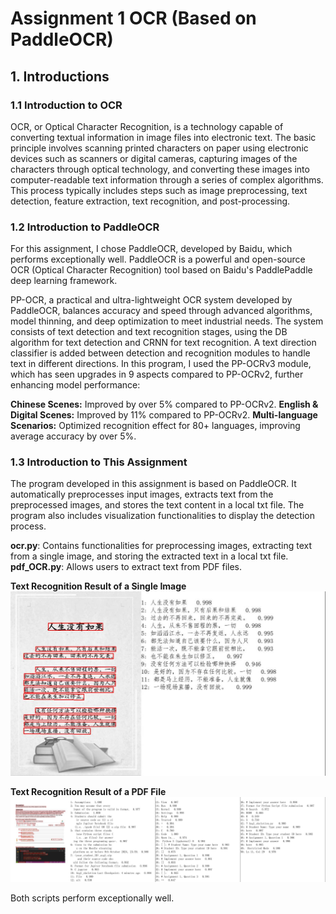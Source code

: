# Assignment 1 OCR (Based on PaddleOCR)
## 1. Introductions
### 1.1 Introduction to OCR
OCR, or Optical Character Recognition, is a technology capable of converting textual information in image files into electronic text. The basic principle involves scanning printed characters on paper using electronic devices such as scanners or digital cameras, capturing images of the characters through optical technology, and converting these images into computer-readable text information through a series of complex algorithms. This process typically includes steps such as image preprocessing, text detection, feature extraction, text recognition, and post-processing.

### 1.2 Introduction to PaddleOCR
For this assignment, I chose PaddleOCR, developed by Baidu, which performs exceptionally well. PaddleOCR is a powerful and open-source OCR (Optical Character Recognition) tool based on Baidu's PaddlePaddle deep learning framework.

PP-OCR, a practical and ultra-lightweight OCR system developed by PaddleOCR, balances accuracy and speed through advanced algorithms, model thinning, and deep optimization to meet industrial needs. The system consists of text detection and text recognition stages, using the DB algorithm for text detection and CRNN for text recognition. A text direction classifier is added between detection and recognition modules to handle text in different directions. In this program, I used the PP-OCRv3 module, which has seen upgrades in 9 aspects compared to PP-OCRv2, further enhancing model performance:

**Chinese Scenes:** Improved by over 5% compared to PP-OCRv2.
**English & Digital Scenes:** Improved by 11% compared to PP-OCRv2.
**Multi-language Scenarios:** Optimized recognition effect for 80+ languages, improving average accuracy by over 5%.

### 1.3 Introduction to This Assignment
The program developed in this assignment is based on PaddleOCR. It automatically preprocesses input images, extracts text from the preprocessed images, and stores the text content in a local txt file. The program also includes visualization functionalities to display the detection process.

**ocr.py**: Contains functionalities for preprocessing images, extracting text from a single image, and storing the extracted text in a local txt file.
**pdf_OCR.py**: Allows users to extract text from PDF files.

**Text Recognition Result of a Single Image**
![Text Recognition Result of a Single Image](test.jpg)

**Text Recognition Result of a PDF File**
![Text Recognition Result of a PDF File](result_page_1.jpg)

Both scripts perform exceptionally well.
